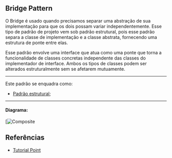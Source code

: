## Bridge Pattern

O Bridge é usado quando precisamos separar uma abstração de sua implementação para que os dois possam variar independentemente. 
Esse tipo de padrão de projeto vem sob padrão estrutural, pois esse padrão separa a classe de implementação e a classe abstrata, fornecendo uma estrutura de ponte entre elas.

Esse padrão envolve uma interface que atua como uma ponte que torna a funcionalidade de classes concretas independente das classes do implementador de interface. 
Ambos os tipos de classes podem ser alterados estruturalmente sem se afetarem mutuamente.



-----
Este padrão se enquadra como:
- [Padrão estrutural](https://github.com/araujoit/design_patterns#estrutural);
-----



#### Diagrama:
[![Composite](https://www.tutorialspoint.com/design_pattern/images/bridge_pattern_uml_diagram.jpg)



Referências
----
* [Tutorial Point](https://www.tutorialspoint.com/design_pattern/bridge_pattern.htm)

